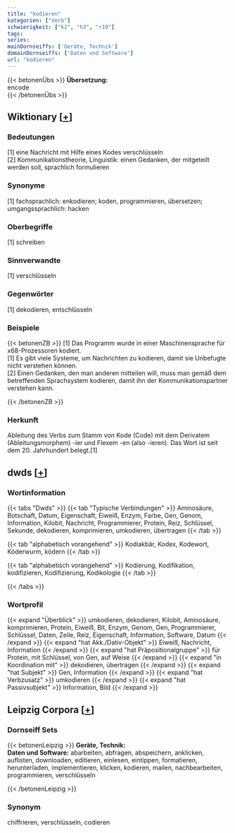 ```yaml
---
title: "kodieren"
kategorien: ["Verb"]
schwierigkeit: ["k2", "h3", "r19"]
tags:
series:
mainDornseiffs: ['Geräte, Technik']
domainDornseiffs: ['Daten und Software']
url: "kodieren"
---
```


{{< betonenÜbs >}}
**Übersetzung:**  
encode  
{{< /betonenÜbs >}}

## Wiktionary [[+](https://de.wiktionary.org/wiki/kodieren)]

### Bedeutungen
[1] eine Nachricht mit Hilfe eines Kodes verschlüsseln  
[2] Kommunikationstheorie, Linguistik: einen Gedanken, der mitgeteilt werden soll, sprachlich formulieren  

### Synonyme
[1] fachsprachlich: enkodieren; koden, programmieren, übersetzen; umgangssprachlich: hacken  

### Oberbegriffe
[1] schreiben  

### Sinnverwandte
[1] verschlüsseln  

### Gegenwörter
[1] dekodieren, entschlüsseln  

### Beispiele
{{< betonenZB >}}
[1] Das Programm wurde in einer Maschinensprache für x68-Prozessoren kodiert.  
[1] Es gibt viele Systeme, um Nachrichten zu kodieren, damit sie Unbefugte nicht verstehen können.  
[2] Einen Gedanken, den man anderen mitteilen will, muss man gemäß dem betreffenden Sprachsystem kodieren, damit ihn der Kommunikationspartner verstehen kann.  

{{< /betonenZB >}}
### Herkunft
Ableitung des Verbs zum Stamm von Kode (Code) mit dem Derivatem (Ableitungsmorphem) -ier und Flexem -en (also -ieren). Das Wort ist seit dem 20. Jahrhundert belegt.[1]  



## dwds [[+](https://www.dwds.de/wb/kodieren)]

### Wortinformation
{{< tabs "Dwds" >}}
{{< tab "Typische Verbindungen" >}}
Aminosäure, Botschaft, Datum, Eigenschaft, Eiweiß, Enzym, Farbe, Gen, Genom, Information, Kilobit, Nachricht, Programmierer, Protein, Reiz, Schlüssel, Sekunde, dekodieren, komprimieren, umkodieren, übertragen
{{< /tab >}}

{{< tab "alphabetisch vorangehend" >}}
Kodiakbär, Kodex, Kodewort, Köderwurm, ködern
{{< /tab >}}

{{< tab "alphabetisch vorangehend" >}}
Kodierung, Kodifikation, kodifizieren, Kodifizierung, Kodikologie
{{< /tab >}}

{{< /tabs >}}

### Wortprofil
{{< expand "Überblick" >}} umkodieren, dekodieren, Kilobit, Aminosäure, komprimieren, Protein, Eiweiß, Bit, Enzym, Genom, Gen, Programmierer, Schlüssel, Daten, Zeile, Reiz, Eigenschaft, Information, Software, Datum {{< /expand >}}
{{< expand "hat Akk./Dativ-Objekt" >}} Eiweiß, Nachricht, Information {{< /expand >}}
{{< expand "hat Präpositionalgruppe" >}} für Protein, mit Schlüssel, von Gen, auf Weise {{< /expand >}}
{{< expand "in Koordination mit" >}} dekodieren, übertragen {{< /expand >}}
{{< expand "hat Subjekt" >}} Gen, Information {{< /expand >}}
{{< expand "hat Verbzusatz" >}} umkodieren {{< /expand >}}
{{< expand "hat Passivsubjekt" >}} Information, Bild {{< /expand >}}

## Leipzig Corpora [[+](https://corpora.uni-leipzig.de/en/res?word=kodieren&corpusId=deu_newscrawl-public_2018)]

### Dornseiff Sets
{{< betonenLeipzig >}}
**Geräte, Technik:**  
**Daten und Software:** abarbeiten, abfragen, abspeichern, anklicken, auflisten, downloaden, editieren, einlesen, eintippen, formatieren, herunterladen, implementieren, klicken, kodieren, mailen, nachbearbeiten, programmieren, verschlüsseln  

{{< /betonenLeipzig >}}

### Synonym
chiffrieren, verschlüsseln, codieren

